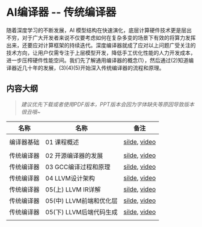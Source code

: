 # AI编译器 -- 传统编译器

随着深度学习的不断发展，AI 模型结构在快速演化，底层计算硬件技术更是层出不穷，对于广大开发者来说不仅要考虑如何在复杂多变的场景下有效的将算力发挥出来，还要应对计算框架的持续迭代。深度编译器就成了应对以上问题广受关注的技术方向，让用户仅需专注于上层模型开发，降低手工优化性能的人力开发成本，进一步压榨硬件性能空间。我们先了解通用编译器的概念(1），然后通过(2)知道编译器近几十年的发展，(3)(4)(5)开始深入传统编译器的流程和原理。

## 内容大纲

> *建议优先下载或者使用PDF版本，PPT版本会因为字体缺失等原因导致版本很丑哦~*

| 名称    | 名称               | 备注                                                                                      |
| ----- | ---------------- | --------------------------------------------------------------------------------------- |
|       |                  |                                                                                         |
| 编译器基础 | 01 课程概述          | [silde](./01.introduction.pdf), [video](https://www.bilibili.com/video/BV1D84y1y73v/)  |
|       |                  |                                                                                         |
| 传统编译器 | 02 开源编译器的发展      | [silde](./02.history.pdf), [video](https://www.bilibili.com/video/BV1sM411C7Vr/)       |
| 传统编译器 | 03 GCC编译过程和原理    | [silde](./03.gcc.pdf), [video](https://www.bilibili.com/video/BV1LR4y1f7et/)           |
| 传统编译器 | 04 LLVM设计架构      | [silde](./04.llvm.pdf), [video](https://www.bilibili.com/video/BV1CG4y1V7Dn/)          |
| 传统编译器 | 05(上) LLVM IR详解  | [silde](./05.llvm_detail01.pdf), [video](https://www.bilibili.com/video/BV1LR4y1f7et/) |
| 传统编译器 | 05(中) LLVM前端和优化层 | [silde](./06.llvm_detail02.pdf), [video](https://www.bilibili.com/video/BV1vd4y1t7vS)  |
| 传统编译器 | 05(下) LLVM后端代码生成 | [silde](./07.llvm_detail03.pdf), [video](https://www.bilibili.com/video/BV1cd4y1b7ho)  |
|       |                  |                                                                                         |
